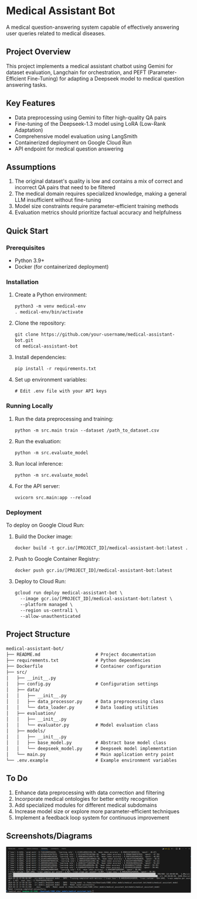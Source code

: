 # Medical Assistant Bot

A medical question-answering system capable of effectively answering user queries related to medical diseases.

## Project Overview

This project implements a medical assistant chatbot using Gemini for dataset evaluation, Langchain for orchestration, and PEFT (Parameter-Efficient Fine-Tuning) for adapting a Deepseek model to medical question answering tasks.

## Key Features

- Data preprocessing using Gemini to filter high-quality QA pairs
- Fine-tuning of the Deepseek-1.3 model using LoRA (Low-Rank Adaptation)
- Comprehensive model evaluation using LangSmith
- Containerized deployment on Google Cloud Run
- API endpoint for medical question answering

## Assumptions

1. The original dataset's quality is low and contains a mix of correct and incorrect QA pairs that need to be filtered
2. The medical domain requires specialized knowledge, making a general LLM insufficient without fine-tuning
3. Model size constraints require parameter-efficient training methods
4. Evaluation metrics should prioritize factual accuracy and helpfulness


## Quick Start

### Prerequisites

- Python 3.9+
- Docker (for containerized deployment)

### Installation

1. Create a Python environment:
   ```
   python3 -m venv medical-env
   . medical-env/bin/activate
   ```

2. Clone the repository:
   ```
   git clone https://github.com/your-username/medical-assistant-bot.git
   cd medical-assistant-bot
   ```

3. Install dependencies:
   ```
   pip install -r requirements.txt
   ```

4. Set up environment variables:
   ```
   # Edit .env file with your API keys
   ```

### Running Locally

1. Run the data preprocessing and training:
   ```
   python -m src.main train --dataset /path_to_dataset.csv
   ```

2. Run the evaluation:
   ```
   python -m src.evaluate_model
   ```

3. Run local inference:
   ```
   python -m src.evaluate_model
   ```

4. For the API server:
   ```
   uvicorn src.main:app --reload
   ```

### Deployment

To deploy on Google Cloud Run:

1. Build the Docker image:
   ```
   docker build -t gcr.io/[PROJECT_ID]/medical-assistant-bot:latest .
   ```

2. Push to Google Container Registry:
   ```
   docker push gcr.io/[PROJECT_ID]/medical-assistant-bot:latest
   ```

3. Deploy to Cloud Run:
   ```
   gcloud run deploy medical-assistant-bot \
     --image gcr.io/[PROJECT_ID]/medical-assistant-bot:latest \
     --platform managed \
     --region us-central1 \
     --allow-unauthenticated
   ```

## Project Structure

```
medical-assistant-bot/
├── README.md                     # Project documentation
├── requirements.txt              # Python dependencies
├── Dockerfile                    # Container configuration
├── src/
│   ├── __init__.py
│   ├── config.py                 # Configuration settings
│   ├── data/
│   │   ├── __init__.py
│   │   ├── data_processor.py     # Data preprocessing class
│   │   └── data_loader.py        # Data loading utilities
│   ├── evaluation/
│   │   ├── __init__.py
│   │   └── evaluator.py          # Model evaluation class
│   ├── models/
│   │   ├── __init__.py
│   │   ├── base_model.py         # Abstract base model class
│   │   └── deepseek_model.py     # Deepseek model implementation
│   └── main.py                   # Main application entry point
└── .env.example                  # Example environment variables
```

## To Do

1. Enhance data preprocessing with data correction and filtering
2. Incorporate medical ontologies for better entity recognition
3. Add specialized modules for different medical subdomains
4. Increase model size or explore more parameter-efficient techniques
5. Implement a feedback loop system for continuous improvement

## Screenshots/Diagrams

![Model training](https://github.com/RubensZimbres/medical_assistant_bot/blob/main/images/image.png?raw=true)
